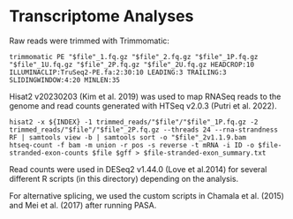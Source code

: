 # Transcriptome Analyses 

Raw reads were trimmed with Trimmomatic: 
```
trimmomatic PE "$file"_1.fq.gz "$file"_2.fq.gz "$file"_1P.fq.gz "$file"_1U.fq.gz "$file"_2P.fq.gz "$file"_2U.fq.gz HEADCROP:10 ILLUMINACLIP:TruSeq2-PE.fa:2:30:10 LEADING:3 TRAILING:3 SLIDINGWINDOW:4:20 MINLEN:35
```

Hisat2 v20230203 (Kim et al. 2019) was used to map RNASeq reads to the genome and read counts generated with HTSeq v2.0.3 (Putri et al. 2022). 
```
hisat2 -x ${INDEX} -1 trimmed_reads/"$file"/"$file"_1P.fq.gz -2 trimmed_reads/"$file"/"$file"_2P.fq.gz --threads 24 --rna-strandness RF | samtools view -b | samtools sort -o "$file"_2v1.1.9.bam
htseq-count -f bam -m union -r pos -s reverse -t mRNA -i ID -o $file-stranded-exon-counts $file $gff > $file-stranded-exon_summary.txt
```

Read counts were used in DESeq2 v1.44.0 (Love et al.2014) for several different R scripts (in this directory) depending on the analysis. 

For alternative splicing, we used the custom scripts in Chamala et al. (2015) and Mei et al. (2017) after running PASA. 

